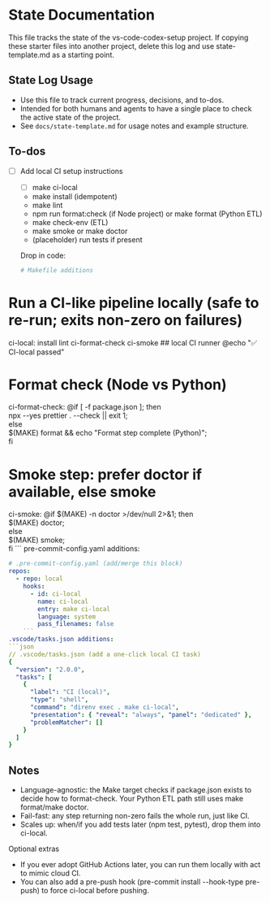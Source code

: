# State Documentation
This file tracks the state of the vs-code-codex-setup project. If copying these starter files into another project, delete this log and use state-template.md as a starting point.

## State Log Usage
- Use this file to track current progress, decisions, and to-dos.
- Intended for both humans and agents to have a single place to check the active state of the project.
- See `docs/state-template.md` for usage notes and example structure. 

## To-dos
- [ ] Add local CI setup instructions 
   - [ ] make ci-local
   - make install (idempotent)
   - make lint
   - npm run format:check (if Node project) or make format (Python ETL)
   - make check-env (ETL)
   - make smoke or make doctor
   - (placeholder) run tests if present

   Drop in code:
    ```Makefile
    # Makefile additions

# Run a CI-like pipeline locally (safe to re-run; exits non-zero on failures)
ci-local: install lint ci-format-check ci-smoke ## local CI runner
	@echo "✅ CI-local passed"

# Format check (Node vs Python)
ci-format-check:
	@if [ -f package.json ]; then \
		npx --yes prettier . --check || exit 1; \
	else \
		$(MAKE) format && echo "Format step complete (Python)"; \
	fi

# Smoke step: prefer doctor if available, else smoke
ci-smoke:
	@if $(MAKE) -n doctor >/dev/null 2>&1; then \
		$(MAKE) doctor; \
	else \
		$(MAKE) smoke; \
	fi
    ```
pre-commit-config.yaml additions:
```yaml
# .pre-commit-config.yaml (add/merge this block)
repos:
  - repo: local
    hooks:
      - id: ci-local
        name: ci-local
        entry: make ci-local
        language: system
        pass_filenames: false
    ```
.vscode/tasks.json additions:
```json
// .vscode/tasks.json (add a one-click local CI task)
{
  "version": "2.0.0",
  "tasks": [
    {
      "label": "CI (local)",
      "type": "shell",
      "command": "direnv exec . make ci-local",
      "presentation": { "reveal": "always", "panel": "dedicated" },
      "problemMatcher": []
    }
  ]
}
```
## Notes
   - Language-agnostic: the Make target checks if package.json exists to decide how to format-check. Your Python ETL path still uses make format/make doctor.
   - Fail-fast: any step returning non-zero fails the whole run, just like CI.
   - Scales up: when/if you add tests later (npm test, pytest), drop them into ci-local.

Optional extras
   - If you ever adopt GitHub Actions later, you can run them locally with act to mimic cloud CI.
   - You can also add a pre-push hook (pre-commit install --hook-type pre-push) to force ci-local before pushing.
